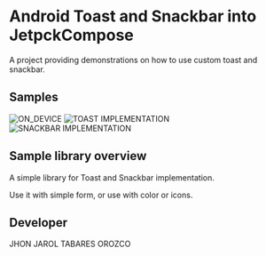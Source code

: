 Android Toast and Snackbar into JetpckCompose
==================================

A project providing demonstrations on how to use custom toast and snackbar.

Samples
-------

![ON_DEVICE](https://imgbox.com/sdPcvESy)
![TOAST IMPLEMENTATION](https://imgbox.com/tkaqgK0l)
![SNACKBAR IMPLEMENTATION](https://imgbox.com/MvDKNIoO)

Sample library overview
-------------------

A simple library for Toast and Snackbar implementation.

Use it with simple form, or use with color or icons.

Developer
--------------------

JHON JAROL TABARES OROZCO